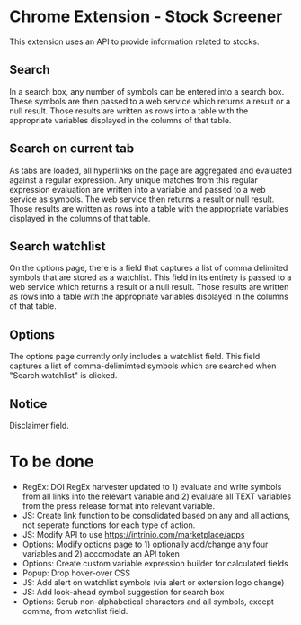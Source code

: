 # Chrome Extension - Stock Screener
This extension uses an API to provide information related to stocks.

## Search
In a search box, any number of symbols can be entered into a search box. These symbols are then passed to a web service which returns a result or a null result. Those results are written as rows into a table with the appropriate variables displayed in the columns of that table.

## Search on current tab
As tabs are loaded, all hyperlinks on the page are aggregated and evaluated against a regular expression. Any unique matches from this regular expression evaluation are written into a variable and passed to a web service as symbols. The web service then returns a result or null result. Those results are written as rows into a table with the appropriate variables displayed in the columns of that table.

## Search watchlist
On the options page, there is a field that captures a list of comma delimited symbols that are stored as a watchlist. This field in its entirety is passed to a web service which returns a result or a null result. Those results are written as rows into a table with the appropriate variables displayed in the columns of that table.

## Options
The options page currently only includes a watchlist field. This field captures a list of comma-delimimted symbols which are searched when "Search watchlist" is clicked.

## Notice
Disclaimer field.

# To be done
- RegEx: DOI RegEx harvester updated to 1) evaluate and write symbols from all links into the relevant variable and 2) evaluate all TEXT variables from the press release format into relevant variable.
- JS: Create link function to be consolidated based on any and all actions, not seperate functions for each type of action.
- JS: Modify API to use https://intrinio.com/marketplace/apps
- Options: Modify options page to 1) optionally add/change any four variables and 2) accomodate an API token
- Options: Create custom variable expression builder for calculated fields
- Popup: Drop hover-over CSS
- JS: Add alert on watchlist symbols (via alert or extension logo change)
- JS: Add look-ahead symbol suggestion for search box
- Options: Scrub non-alphabetical characters and all symbols, except comma, from watchlist field.

